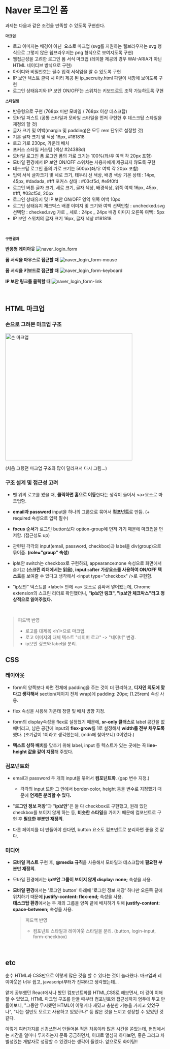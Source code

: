 # Naver 로그인 폼

과제는 다음과 같은 조건을 만족할 수 있도록 구현한다.

**`마크업`**

- 로고 이미지는 배경이 아닌 <img> 요소로 마크업
  (svg를 지원하는 웹브라우저는 svg 형식으로 그렇지 않은 웹브라우저는 png 형식으로 보여지도록 구현)
- 웹접근성을 고려한 로그인 폼 서식 마크업
  (레이블 제공의 경우 WAI-ARIA가 아닌 HTML 네이티브 방식으로 구현)
- 아이디와 비밀번호는 필수 입력 서식임을 알 수 있도록 구현
- IP 보안 텍스트 클릭 시 미리 제공 된 ip_secruity.html 파일이 새창에 보이도록 구현
- 로그인 상태유지와 IP 보안 ON/OFF는 스위치는 키보드로도 조작 가능하도록 구현

**`스타일링`**

- 반응형으로 구현 (768px 미만 모바일 / 768px 이상 데스크탑)
- 모바일 퍼스트 (공통 스타일과 모바일 스타일을 먼저 구현한 후 데스크탑 스타일을 재정의 할 것)
- 글자 크기 및 여백(margin 및 padding)은 모두 rem 단위로 설정할 것)
- 기본 글자 크기 및 색상
  16px, #181818
- 로고
  가로 230px, 가운데 배치
- 포커스 스타일 커스텀 (색상 #24388d)
- 모바일 로그인 폼 로그인 폼의 가로 크기는 100%(좌/우 여백 각 20px 포함)
- 모바일 환경에서 IP 보안 ON/OFF 스위치는 사용자에게 제공되지 않도록 구현
- 데스크탑 로그인 폼의 가로 크기는 500px(좌/우 여백 각 20px 포함)
- 입력 서식 글자크기 및 세로 크기, 테두리 선 색상, 배경 색상
  기본 상태 : 14px, 45px, #dadada, #fff
  포커스 상태 : #03cf5d, #e9f0fd
- 로그인 버튼 글자 크기, 세로 크기, 글자 색상, 배경색상, 위쪽 여백
  16px, 45px, #fff, #03cf5d, 20px
- 로그인 상태유지 및 IP 보안 ON/OFF 영역 위쪽 여백 10px
- 로그인 상태유지 체크박스 배경 이미지 및 크기와 여백
  선택안함 : unchecked.svg
  선택함 : checked.svg
  가로 _ 세로 : 24px _ 24px
  배경 이미지 오른쪽 여백 : 5px
- IP 보안 스위치의 글자 크기 16px, 글자 색상 #181818

<br />

**`구현결과`**

**반응형 레이아웃**
![naver_login_form](https://github.com/joowon-jang/homework/assets/72129693/3947ed45-26ae-4e33-9f83-34bc80550efe)

**폼 서식을 마우스로 접근할 때**
![naver_login_form-mouse](https://github.com/joowon-jang/homework/assets/72129693/266e2e76-7da8-445e-b77d-ec25e07cd373)

**폼 서식을 키보드로 접근할 때**
![naver_login_form-keyboard](https://github.com/joowon-jang/homework/assets/72129693/97a5f111-e886-4efd-b8e3-e2ca65fe6408)

**IP 보안 링크를 클릭할 때**
![naver_login_form-link](https://github.com/joowon-jang/homework/assets/72129693/666696ab-6e27-41f8-bebd-f2e45af0af78)

<br />

## HTML 마크업

### 손으로 그려본 마크업 구조

<img src="./img-md/naver_login_form-markup.jpeg" alt="손 마크업" width="400px" />

(처음 그렸던 마크업 구조와 많이 달라져서 다시 그림...)

### 구조 설계 및 접근성 고려

- 맨 위의 로고를 봤을 때, **클릭하면 홈으로 이동**한다는 생각이 들어서 <a\>요소로 마크업함.

- **email과 password** input을 하나의 그룹으로 묶어서 **컴포넌트**로 만듬. (+ required 속성으로 입력 필수)

- **focus 순서**가 로그인 button보다 option-group에 먼저 가기 때문에 마크업을 먼저함. (접근성도 up)

- 관련된 각각의 input(email, password, checkbox)과 label을 div(group)으로 묶어줌. **(role="group" 속성)**

- ip보안 switch는 checkbox로 구현하되, appearance:none 속성으로 화면에서 숨기고 **(스크린 리더에서는 읽음)**, **input::after 가상요소를 사용하여 ON/OFF 텍스트**를 보여줄 수 있다고 생각해서 <input type="checkbox" /\>로 구현함.

- "ip보안" 텍스트를 <label\> 안에 <a\> 요소로 감싸서 넣어봤는데, Chrome extension의 스크린 리더로 확인했더니, **"ip보안 링크", "ip보안 체크박스"라고 정상적으로 읽어주었다.**

<br />

> 피드백 반영
>
> - 로고를 대제목 <h1\>으로 마크업.
> - 로고 이미지의 대체 텍스트 "네이버 로고" -> "네이버" 변경.
> - ip보안 링크와 label을 분리.

## CSS

### 레이아웃

- form의 양쪽보다 화면 전체에 padding을 주는 것이 더 편리하고, **디자인 의도에 맞다고 생각해서** section(페이지 전체 wrap)에 padding: 20px; (1.25rem) 속성 사용.

- flex 속성을 사용해 가운데 정렬 및 배치 방향 지정.

- form의 display속성을 flex로 설정했기 때문에, **sr-only 클래스**로 label 공간을 없애버리고, 남은 공간에 input의 **flex-grow**를 1로 설정해서 **width를 전부 채우도록** 했다. (초기값이 1이라고 생각했는데, (mdn에 찾아보니) 0이었다.)

- **텍스트 상하 배치**를 맞추기 위해 label, input 등 텍스트가 있는 곳에는 꼭 **line-height 값을 같이 지정**해 주었다.

### 컴포넌트화

- email과 password 두 개의 input을 묶어서 **컴포넌트화**. (gap 변수 지정.)

  - 각각의 input 또한 그 안에서 border-color, height 등을 변수로 지정했기 때문에 **언제든 분리할 수 있다.**

- "**로그인 정보 저장**"과 "**ip보안**"은 둘 다 checkbox로 구현했고, 원래 있던 checkbox를 보이지 않게 하는 등, **비슷한 스타일**을 가지기 때문에 컴포넌트로 구현 후 **필요한 부분만 재정의**.

- 다른 페이지를 더 만들어야 한다면, button 요소도 컴포넌트로 분리하면 좋을 것 같다.

### 미디어

- **모바일 퍼스트** 구현 후, **@media 규칙**을 사용해서 모바일과 데스크탑에 **필요한 부분만 재정의**.

- 모바일 환경에서는 **ip보안 그룹이 보이지 않게 display: none;** 속성을 사용.

- **모바일 환경**에서는 '로그인 button' 아래에 '로그인 정보 저장' 하나만 오른쪽 끝에 위치하기 때문에 **justify-content: flex-end;** 속성을 사용.
  <br />**데스크탑 환경**에서는 두 개의 그룹을 양쪽 끝에 배치하기 위해 **justify-content: space-between;** 속성을 사용.

  > 피드백 반영
  >
  > - 컴포넌트 스타일과 레이아웃 스타일을 분리. (button, login-input, form-checkbox)

<br />

## etc

순수 HTML과 CSS만으로 이렇게 많은 것을 할 수 있다는 것이 놀라웠다.
마크업과 레이아웃은 너무 쉽고, javascript부터가 진짜라고 생각했는데...

얕게 공부했던 React에서나 봤던 컴포넌트화를 HTML,CSS로 해보면서, 더 깊이 이해할 수 있었고, HTML 마크업 구조를 만들 때부터 컴포넌트와 접근성까지 염두에 두고 만들어보니, "그동안 무시했던 HTML이 이렇게나 재밌고 충분한 기능을 가지고 있었구나", "나는 절반도 모르고 사용하고 있었구나" 등 많은 것을 느끼고 성장할 수 있었던 것 같다.

이렇게 여러가지를 신경쓰면서 만들어본 적은 처음이라 많은 시간을 쏟았는데, 현업에서는 시간을 얼마나 투자하는지 문득 궁금하면서, 이대로 열심히 하다보면, 좋은 그리고 차별성있는 개발자로 성장할 수 있겠다는 생각이 들었다. 앞으로도 화이팅!!